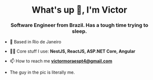 <h1 align="center">What's up 👋, I'm Victor</h1>
<h3 align="center">Software Engineer from Brazil. Has a tough time trying to sleep.</h3>

- 🔭 Based in Rio de Janeiro

- 👨‍💻 Core stuff I use:  **NestJS, ReactJS, ASP.NET Core, Angular**

- 📫 How to reach me **victormoraespt4@gmail.com**

- The guy in the pic is literally me.
